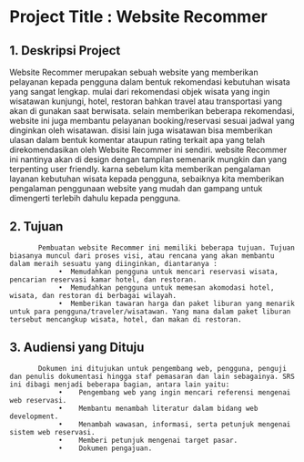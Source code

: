 # Project Title : Website Recommer

## 1. Deskripsi Project
 Website Recommer merupakan sebuah website yang memberikan pelayanan kepada pengguna dalam bentuk rekomendasi kebutuhan wisata yang sangat lengkap. mulai dari rekomendasi objek wisata yang ingin wisatawan kunjungi, hotel, restoran bahkan travel atau transportasi yang akan di gunakan saat berwisata. selain memberikan beberapa rekomendasi, website ini juga membantu pelayanan booking/reservasi sesuai jadwal yang dinginkan oleh wisatawan. disisi lain juga wisatawan bisa memberikan ulasan dalam bentuk komentar ataupun rating terkait apa yang telah direkomendasikan oleh Website Recommer ini sendiri. website Recommer ini nantinya akan di design dengan tampilan            semenarik mungkin dan yang terpenting user friendly. karna sebelum kita memberikan pengalaman layanan kebutuhan wisata kepada pengguna, sebaiknya kita memberikan pengalaman penggunaan website yang mudah dan gampang untuk dimengerti terlebih dahulu kepada pengguna.
## 2. Tujuan
           Pembuatan website Recommer ini memiliki beberapa tujuan. Tujuan biasanya muncul dari proses visi, atau rencana yang akan membantu dalam meraih sesuatu yang diinginkan, diantaranya :
                •  Memudahkan pengguna untuk mencari reservasi wisata, pencarian reservasi kamar hotel, dan restoran.
                •  Memudahkan pengguna untuk memesan akomodasi hotel, wisata, dan restoran di berbagai wilayah.
                •  Memberikan tawaran harga dan paket liburan yang menarik untuk para pengguna/traveler/wisatawan. Yang mana dalam paket liburan tersebut mencangkup wisata, hotel, dan makan di restoran.
    
## 3. Audiensi yang Dituju
           Dokumen ini ditujukan untuk pengembang web, pengguna, penguji dan penulis dokumentasi hingga staf pemasaran dan lain sebagainya. SRS ini dibagi menjadi beberapa bagian, antara lain yaitu:
                •	 Pengembang web yang ingin mencari referensi mengenai web reservasi.
                •	 Membantu menambah literatur dalam bidang web development.
                •	 Menambah wawasan, informasi, serta petunjuk mengenai sistem web reservasi.
                •	 Memberi petunjuk mengenai target pasar.
                •	 Dokumen pengajuan.
    
